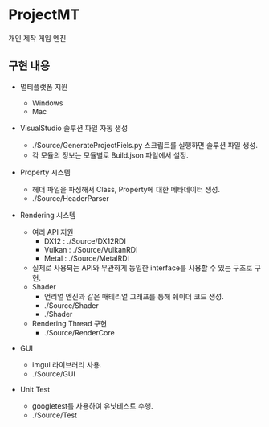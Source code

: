 # ProjectMT
개인 제작 게임 엔진

## 구현 내용
* 멀티플랫폼 지원
  - Windows
  - Mac

* VisualStudio 솔루션 파일 자동 생성
  - ./Source/GenerateProjectFiels.py 스크립트를 실행하면 솔루션 파일 생성.
  - 각 모듈의 정보는 모듈별로 Build.json 파일에서 설정.

* Property 시스템
  - 헤더 파일을 파싱해서 Class, Property에 대한 메타데이터 생성.
  - ./Source/HeaderParser

* Rendering 시스템
  - 여러 API 지원
    - DX12 : ./Source/DX12RDI
    - Vulkan : ./Source/VulkanRDI
    - Metal : ./Source/MetalRDI
  - 실제로 사용되는 API와 무관하게 동일한 interface를 사용할 수 있는 구조로 구현.
  - Shader
    - 언리얼 엔진과 같은 매테리얼 그래프를 통해 쉐이더 코드 생성.
    - ./Source/Shader
    - ./Shader
  - Rendering Thread 구현
    - ./Source/RenderCore

* GUI
  - imgui 라이브러리 사용.
  - ./Source/GUI

* Unit Test
  - googletest를 사용하여 유닛테스트 수행.
  - ./Source/Test
